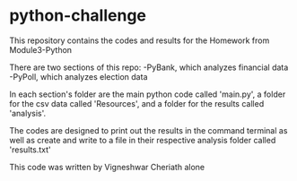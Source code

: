 # python-challenge
This repository contains the codes and results for the Homework from Module3-Python

There are two sections of this repo:
-PyBank, which analyzes financial data
-PyPoll, which analyzes election data

In each section's folder are the main python code called 'main.py', a folder for the csv data called 'Resources', and a folder for the results called 'analysis'.

The codes are designed to print out the results in the command terminal as well as create and write to a file in their respective analysis folder called 'results.txt'

This code was written by Vigneshwar Cheriath alone